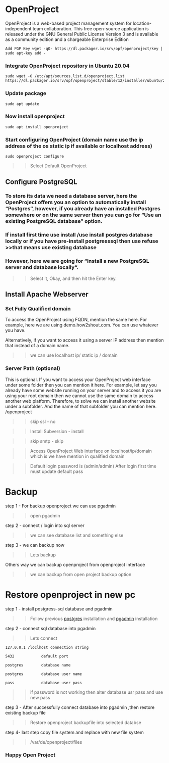 # OpenProject
OpenProject is a web-based project management system for location-independent team collaboration. This free open-source application is released under the GNU General Public License Version 3 and is available as a community edition and a chargeable Enterprise Edition		
		
		
	Add PGP Key	wget -qO- https://dl.packager.io/srv/opf/openproject/key | sudo apt-key add -	
		
### Integrate OpenProject repository in Ubuntu 20.04	
	sudo wget -O /etc/apt/sources.list.d/openproject.list https://dl.packager.io/srv/opf/openproject/stable/12/installer/ubuntu/20.04.repo	
		
### Update package	
	sudo apt update	
		
### Now install openproject
	sudo apt install openproject	
### Start configuring OpenProject (domain name use the ip address of the os static ip if available or localhost address)
	sudo openproject configure
 >>Select Default OpenProject 		
		
## Configure PostgreSQL		
### To store its data we need a database server, here the OpenProject offers you an option to automatically install “Postgres“, however, if you already have an installed Postgres somewhere or on the same server then you can go for “Use an existing PostgreSQL database” option.

### If install first time use install /use install postgres database locally  or if you have pre-install postgresssql then use refuse >>that means use existing database	
		
### However, here we are going for “Install a new PostgreSQL server and database locally“.
>> Select it, Okay, and then 
>> hit the Enter key.

## Install Apache Webserver		
		
### Set Fully Qualified domain
		
To access the OpenProject using FQDN, mention the same here. For example, here we are using demo.how2shout.com. You can use whatever you have.

Alternatively, if you want to access it using a server IP address then mention that instead of a domain name.

>> we can use localhost ip/ static ip / domain	
		
### Server Path (optional)		
This is optional. If you want to access your OpenProject web interface under some folder then you can mention it here. For example, let say you already have some website running on your server and to access it you are using your root domain then we cannot use the same domain to access another web platform. Therefore, to solve we can install another website under a subfolder. And the name of that subfolder you can mention here.	
	/openproject	
		
>> skip ssl	-	no	
		
>> Install Subversion	-	install	
		
>> skip smtp	-	skip	
		
>> Access OpenProject Web interface on localhost/ip/domain which is we have mention in qualified domain 	
		
>> Default login password is 	(admin/admin)	After login first time must update default pass
		
# Backup		
		
		
step 1 - For backup openproject we can use pgadmin	
>> open pgadmin	
		
step 2 - connect / login into sql server	
>> we can see database list and something else	
		
step 3 - we can backup now 	
>> Lets backup	
		
Others way we can backup openproject from openproject interface
>> we can backup from open project backup option	
		
# Restore openproject in new pc		
				
step 1 -  install postgress-sql database and pgadmin 	
>> Follow previous <a href="https://github.com/kausar3033/postgres-Sql">postgres</a> installation and <a href="https://github.com/kausar3033/Install-PG-Admin">pgadmin</a> installation	
		
step 2 - connect sql database into pgadmin
>> Lets connect	
		
	127.0.0.1 /loclhost	connection string
		
	5432			default port
		
	postgres		database name
		
	postgres		database user name
		
	pass			database user pass 
	
>> if password is not working then alter database usr pass and use new pass

step 3 - After successfully connect database into pgadmin ,then restore existing backup file	
>> Restore openproject backupfile into selected databse	
		
step 4- last step copy file system and replace with new file system	
>> /var/de/openproject/files	

### Happy Open Project

